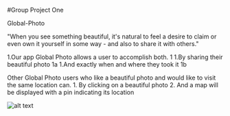 #Group Project One

Global-Photo

"When you see something beautiful, it's natural to feel a desire to claim or even own it yourself in some way - and also to share it with others."

1.Our app Global Photo allows a user to accomplish both. 1
      1.By sharing their beautiful photo 1a
      1.And exactly when and where they took it 1b

Other Global Photo users who like a beautiful photo and would like to visit the same location can. 
      1. By clicking on a beautiful photo 
      2. And a map will be displayed with a pin indicating its location

![alt text](https://github.com/juliank2/Global-Search/blob/Generator/assets/images/globalphoto.jpg)
      
